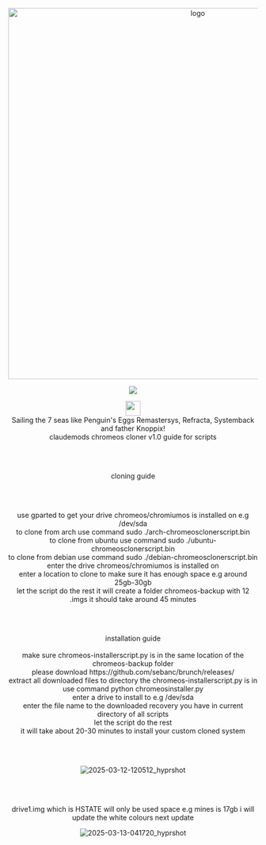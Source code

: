 <p align="center">
    <img width="750" src="https://i.postimg.cc/25Jsj3yD/claudemods-3-6-2025-2.png" alt="logo">
</p>

<div align="center">


<p align="center">
<a href="https://chromeos.google/intl/en_uk/" target="_blank"><img src="https://img.shields.io/badge/DISTRO-ChromeOS-ffcd46?style=for-the-badge&logo=google" /></a>

  
<div align="center" style="line-height: 3;">
  <a href="https://www.deepseek.com/" target="_blank">
    <img 
      alt="Homepage" 
      src="https://i.postimg.cc/Hs2vbbZ8/Deep-Seek-Homepage.png?raw=true" 
      style="height: 30px; width: auto;" 
    />
  </a>
</div>

<div align="center">
Sailing the 7 seas like Penguin's Eggs Remastersys, Refracta, Systemback and father Knoppix! 

<div align="center">
claudemods chromeos cloner v1.0 guide for scripts

<div align="center">



<div align="center">

<br><br>

<div align="center">
cloning guide

<br><br>


<div align="center">
use gparted to get your drive chromeos/chromiumos is installed on e.g /dev/sda
    <div align="center">
to clone from arch use command sudo ./arch-chromeosclonerscript.bin
        <div align="center">
to clone from ubuntu use command sudo ./ubuntu-chromeosclonerscript.bin
            <div align="center">
to clone from debian use command sudo ./debian-chromeosclonerscript.bin
                <div align="center">
enter the drive chromeos/chromiumos is installed on
                    <div align="center">
enter a location to clone to make sure it has enough space e.g around 25gb-30gb
                        <div align="center">
let the script do the rest it will create a folder chromeos-backup with 12 .imgs it should take around 45 minutes


<br><br>

<div align="center">
installation guide
<br><br>
    <div align="center">
make sure chromeos-installerscript.py is in the same location of the chromeos-backup folder
    <div align="center">
please download https://github.com/sebanc/brunch/releases/
        <div align="center">
extract all downloaded files to directory the chromeos-installerscript.py is in
            <div align="center">
use command python chromeosinstaller.py
                <div align="center">
enter a drive to install to e.g /dev/sda
                    <div align="center">
enter the file name to the downloaded recovery you have in current directory of all scripts
                        <div align="center">
let the script do the rest
                            <div align="center">
it will take about 20-30 minutes to install your custom cloned system

<div align="center">

<br><br>

![2025-03-12-120512_hyprshot](https://github.com/user-attachments/assets/4bfa55d3-1d0f-4b48-80c3-68eec09ecb27)

<br><br>

<div align="center">
    drive1.img which is HSTATE will only be used space e.g mines is 17gb i will update the white colours next update

    
![2025-03-13-041720_hyprshot](https://github.com/user-attachments/assets/6b82fd8a-7417-45c7-8179-c3cfea3ea846)




